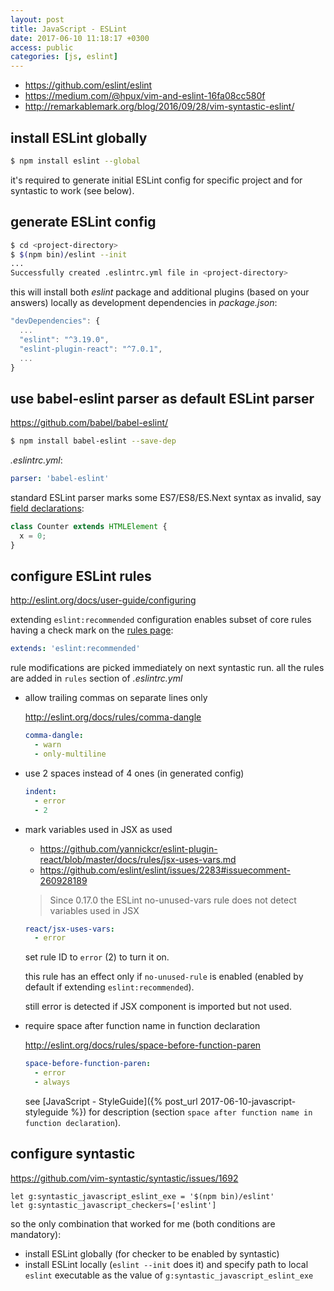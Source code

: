 ```yaml
---
layout: post
title: JavaScript - ESLint
date: 2017-06-10 11:18:17 +0300
access: public
categories: [js, eslint]
---
```


<!-- more -->

- <https://github.com/eslint/eslint>
- <https://medium.com/@hpux/vim-and-eslint-16fa08cc580f>
- <http://remarkablemark.org/blog/2016/09/28/vim-syntastic-eslint/>

## install ESLint globally

```sh
$ npm install eslint --global
```

it's required to generate initial ESLint config for specific project
and for syntastic to work (see below).

## generate ESLint config

```sh
$ cd <project-directory>
$ $(npm bin)/eslint --init
...
Successfully created .eslintrc.yml file in <project-directory>
```

this will install both _eslint_ package and additional plugins (based
on your answers) locally as development dependencies in _package.json_:

```javascript
"devDependencies": {
  ...
  "eslint": "^3.19.0",
  "eslint-plugin-react": "^7.0.1",
  ...
}
```

## use babel-eslint parser as default ESLint parser

<https://github.com/babel/babel-eslint/>

```sh
$ npm install babel-eslint --save-dep
```

_.eslintrc.yml_:

```yaml
parser: 'babel-eslint'
```

standard ESLint parser marks some ES7/ES8/ES.Next syntax as invalid, say
[field declarations](https://github.com/tc39/proposal-class-fields):

```javascript
class Counter extends HTMLElement {
  x = 0;
}
```

## configure ESLint rules

<http://eslint.org/docs/user-guide/configuring>

extending `eslint:recommended` configuration enables subset of core rules
having a check mark on the [rules page](http://eslint.org/docs/rules/):

```yaml
extends: 'eslint:recommended'
```

rule modifications are picked immediately on next syntastic run.
all the rules are added in `rules` section of _.eslintrc.yml_

- allow trailing commas on separate lines only

  <http://eslint.org/docs/rules/comma-dangle>

  ```yaml
  comma-dangle:
    - warn
    - only-multiline
  ```

- use 2 spaces instead of 4 ones (in generated config)

  ```yaml
  indent:
    - error
    - 2
  ```

- mark variables used in JSX as used

  - <https://github.com/yannickcr/eslint-plugin-react/blob/master/docs/rules/jsx-uses-vars.md>
  - <https://github.com/eslint/eslint/issues/2283#issuecomment-260928189>

  > Since 0.17.0 the ESLint no-unused-vars rule does not detect variables used in JSX

  ```yaml
  react/jsx-uses-vars:
    - error
  ```

  set rule ID to `error` (2) to turn it on.

  this rule has an effect only if `no-unused-rule` is enabled
  (enabled by default if extending `eslint:recommended`).

  still error is detected if JSX component is imported but not used.

- require space after function name in function declaration

  <http://eslint.org/docs/rules/space-before-function-paren>

  ```yaml
  space-before-function-paren:
    - error
    - always
  ```

  see [JavaScript - StyleGuide]({% post_url 2017-06-10-javascript-styleguide %})
  for description (section `space after function name in function declaration`).

## configure syntastic

<https://github.com/vim-syntastic/syntastic/issues/1692>

```vim
let g:syntastic_javascript_eslint_exe = '$(npm bin)/eslint'
let g:syntastic_javascript_checkers=['eslint']
```

so the only combination that worked for me (both conditions are mandatory):

- install ESLint globally (for checker to be enabled by syntastic)
- install ESLint locally (`eslint --init` does it) and specify path to
  local `eslint` executable as the value of `g:syntastic_javascript_eslint_exe`
